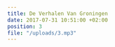 ```yaml
---
title: De Verhalen Van Groningen
date: 2017-07-31 10:51:00 +02:00
position: 3
file: "/uploads/3.mp3"
---
```


